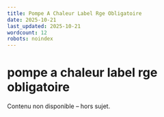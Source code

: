 ```yaml
---
title: Pompe A Chaleur Label Rge Obligatoire
date: 2025-10-21
last_updated: 2025-10-21
wordcount: 12
robots: noindex
---
```


# pompe a chaleur label rge obligatoire

Contenu non disponible – hors sujet.